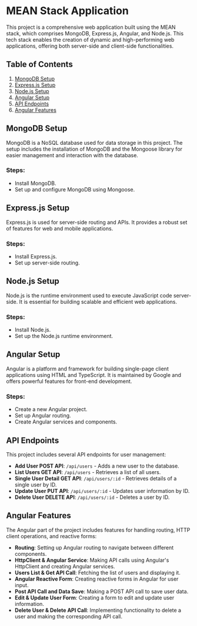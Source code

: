 # MEAN Stack Application

This project is a comprehensive web application built using the MEAN stack, which comprises MongoDB, Express.js, Angular, and Node.js. This tech stack enables the creation of dynamic and high-performing web applications, offering both server-side and client-side functionalities.

## Table of Contents
1. [MongoDB Setup](#mongodb-setup)
2. [Express.js Setup](#express-js-setup)
3. [Node.js Setup](#node-js-setup)
4. [Angular Setup](#angular-setup)
5. [API Endpoints](#api-endpoints)
6. [Angular Features](#angular-features)

## MongoDB Setup
MongoDB is a NoSQL database used for data storage in this project. The setup includes the installation of MongoDB and the Mongoose library for easier management and interaction with the database.

### Steps:
- Install MongoDB.
- Set up and configure MongoDB using Mongoose.

## Express.js Setup
Express.js is used for server-side routing and APIs. It provides a robust set of features for web and mobile applications.

### Steps:
- Install Express.js.
- Set up server-side routing.

## Node.js Setup
Node.js is the runtime environment used to execute JavaScript code server-side. It is essential for building scalable and efficient web applications.

### Steps:
- Install Node.js.
- Set up the Node.js runtime environment.

## Angular Setup
Angular is a platform and framework for building single-page client applications using HTML and TypeScript. It is maintained by Google and offers powerful features for front-end development.

### Steps:
- Create a new Angular project.
- Set up Angular routing.
- Create Angular services and components.

## API Endpoints
This project includes several API endpoints for user management:

- **Add User POST API**: `/api/users` - Adds a new user to the database.
- **List Users GET API**: `/api/users` - Retrieves a list of all users.
- **Single User Detail GET API**: `/api/users/:id` - Retrieves details of a single user by ID.
- **Update User PUT API**: `/api/users/:id` - Updates user information by ID.
- **Delete User DELETE API**: `/api/users/:id` - Deletes a user by ID.

## Angular Features
The Angular part of the project includes features for handling routing, HTTP client operations, and reactive forms:

- **Routing**: Setting up Angular routing to navigate between different components.
- **HttpClient & Angular Service**: Making API calls using Angular's HttpClient and creating Angular services.
- **Users List & Get API Call**: Fetching the list of users and displaying it.
- **Angular Reactive Form**: Creating reactive forms in Angular for user input.
- **Post API Call and Data Save**: Making a POST API call to save user data.
- **Edit & Update User Form**: Creating a form to edit and update user information.
- **Delete User & Delete API Call**: Implementing functionality to delete a user and making the corresponding API call.
